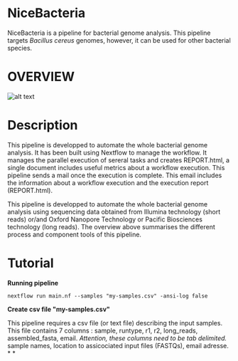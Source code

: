 # NiceBacteria
NiceBacteria is a pipeline for bacterial genome analysis. This pipeline targets _Bacillus cereus_ genomes, however, it can be used for other bacterial species. 

# OVERVIEW
![alt text](https://github.com/eunbaeAN/IRCAN_pipeline/blob/main/overview.png?raw=true)

# Description 
This pipeline is developped to automate the whole bacterial genome analysis. It has been built using Nextflow to manage the workflow. It manages the parallel execution of sereral tasks and creates REPORT.html, a single document includes useful metrics about a workflow execution. This pipeline sends a mail once the execution is complete. This email includes the information about a workflow execution and the execution report (REPORT.html).


This pipeline is developped to automate the whole bacterial genome analysis using sequencing data obtained from Illumina technology (short reads) or/and Oxford Nanopore Technology or Pacific Biosciences technology (long reads).
The overview above summarises the different process and component tools of this pipeline.

# Tutorial
 **Running pipeline**
 ``` 
 nextflow run main.nf --samples "my-samples.csv" -ansi-log false
 ```
 **Create csv file "my-samples.csv"**

This pipeline requires a csv file (or text file) describing the input samples. This file contains 7 columns :
sample, runtype, r1, r2, long_reads, assembled_fasta, email. 
*Attention, these columns need to be tab delimited.*
sample names, location to assicociated input files (FASTQs), email adresse. 
* 
*  

